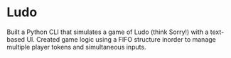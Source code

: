 # Ludo
Built a Python CLI that simulates a game of Ludo (think Sorry!) with a text-based UI. Created game logic using a FIFO structure inorder to manage multiple player tokens and simultaneous inputs.
